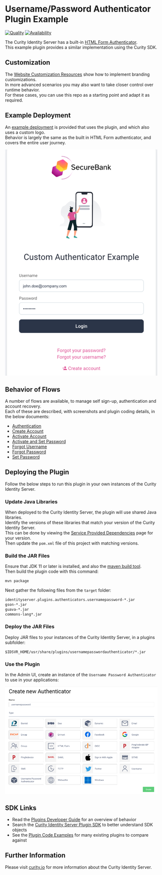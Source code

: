 # Username/Password Authenticator Plugin Example

[![Quality](https://img.shields.io/badge/quality-test-yellow)](https://curity.io/resources/code-examples/status/)
[![Availability](https://img.shields.io/badge/availability-source-blue)](https://curity.io/resources/code-examples/status/)

The Curity Identity Server has a built-in [HTML Form Authenticator](https://curity.io/docs/idsvr/latest/authentication-service-admin-guide/authenticators/html.html).\
This example plugin provides a similar implementation using the Curity SDK.

## Customization

The [Website Customization Resources](https://curity.io/resources/customization/) show how to implement branding customizations.\
In more advanced scenarios you may also want to take closer control over runtime behavior.\
For these cases, you can use this repo as a starting point and adapt it as required.

## Example Deployment

An [example deployment](test/README.md) is provided that uses the plugin, and which also uses a custom logo.\
Behavior is largely the same as the built in HTML Form authenticator, and covers the entire user journey.

![Initial Screen](doc/images/authentication/initial.png)

## Behavior of Flows

A number of flows are available, to manage self sign-up, authentication and account recovery.\
Each of these are described, with screenshots and plugin coding details, in the below documents:

- [Authentication](doc/authentication.md)
- [Create Account](doc/create-account.md)
- [Activate Account](doc/activate-account.md)
- [Activate and Set Password](/doc/activate-set-password.md)
- [Forgot Username](doc/forgot-username.md)
- [Forgot Password](doc/forgot-password.md)
- [Set Password](doc/set-password.md)

## Deploying the Plugin

Follow the below steps to run this plugin in your own instances of the Curity Identity Server.

### Update Java Libraries

When deployed to the Curity Identity Server, the plugin will use shared Java libraries.\
Identify the versions of these libraries that match your version of the Curity Identity Server.\
This can be done by viewing the [Service Provided Dependencies](https://curity.io/docs/idsvr/latest/developer-guide/plugins/index.html#server-provided-dependencies) page for your version.\
Then update the `pom.xml` file of this project with matching versions.

### Build the JAR Files

Ensure that JDK 11 or later is installed, and also the [maven build tool](https://maven.apache.org/install.html).\
Then build the plugin code with this command:

```bash
mvn package
```

Next gather the following files from the `target` folder:

```text
identityserver.plugins.authenticators.usernamepassword-*.jar
gson-*.jar
guava-*.jar
commons-lang*.jar
```

### Deploy the JAR Files

Deploy JAR files to your instances of the Curity Identity Server, in a plugins subfolder:

```text
$IDSVR_HOME/usr/share/plugins/usernamepasswordauthenticator/*.jar
```

### Use the Plugin

In the Admin UI, create an instance of the `Username Password Authenticator` to use in your applications:

![New Authenticator](doc/images/shared/new-authenticator.png)

## SDK Links

- Read the [Plugins Developer Guide](https://curity.io/docs/idsvr/latest/developer-guide/plugins/index.html) for an overview of behavior
- Search the [Curity Identity Server Plugin SDK](https://curity.io/docs/idsvr-java-plugin-sdk/latest/) to better understand SDK objects
- See the [Plugin Code Examples](https://curity.io/resources/plugins-authenticators/) for many existing plugins to compare against

## Further Information

Please visit [curity.io](https://curity.io/) for more information about the Curity Identity Server.
